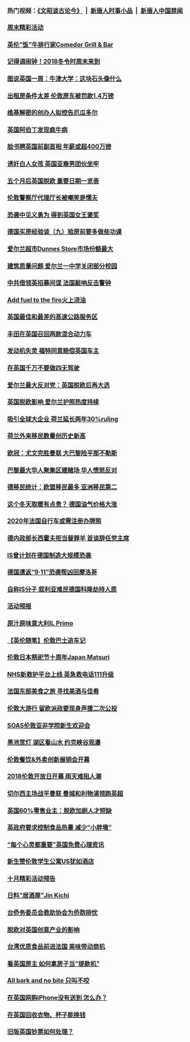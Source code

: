 #### 热门视频：[《文昭谈古论今》](https://github.com/gfw-breaker/wenzhao/blob/master/README.md?t=10280933) &nbsp;|&nbsp; [新唐人时事小品](https://github.com/gfw-breaker/ntdtv-comedy/blob/master/README.md?t=10280933) &nbsp;|&nbsp; [新唐人中国禁闻](https://github.com/gfw-breaker/ntdtv-news/blob/master/README.md?t=10280933)

#### [周末精彩活动](../pages/nsc974/n10813060.md?t=10280933) 

#### [英伦“饭”牛排行家Comedor Grill & Bar](../pages/nsc974/n10813052.md?t=10280933) 

#### [记得调闹钟！2018冬令时周末来到](../pages/nsc974/n10813042.md?t=10280933) 

#### [图说英国一周：牛津大学：这块石头像什么](../pages/nsc974/n10813028.md?t=10280933) 

#### [出租房条件太差 伦敦房东被罚款1.4万镑](../pages/nsc974/n10813024.md?t=10280933) 

#### [维基解密的创办人拟控告厄瓜多尔](../pages/nsc974/n10813022.md?t=10280933) 

#### [英国阿伯丁发现疯牛病](../pages/nsc974/n10813015.md?t=10280933) 

#### [脸书聘英国前副首相 年薪或超400万镑](../pages/nsc974/n10813003.md?t=10280933) 

#### [诱奸白人女孩 英国亚裔男团伙坐牢](../pages/nsc974/n10812999.md?t=10280933) 

#### [五个月后英国脱欧 重要日期一览表](../pages/nsc974/n10812997.md?t=10280933) 

#### [伦敦警察厅代理厅长被嘲笑是懦夫](../pages/nsc974/n10812994.md?t=10280933) 

#### [恐袭中见义勇为 得到英国女王褒奖](../pages/nsc974/n10812990.md?t=10280933) 

#### [德国买房经验谈（九）验房前要多做些功课](../pages/nsc974/n10810647.md?t=10280933) 

#### [爱尔兰超市Dunnes Store市场份额最大](../pages/nsc974/n10810621.md?t=10280933) 

#### [建筑质量问题 爱尔兰一中学关闭部分校园](../pages/nsc974/n10810599.md?t=10280933) 

#### [中共借领英招募间谍 法国敲响反击警钟](../pages/nsc974/n10808700.md?t=10280933) 

#### [Add fuel to the fire火上浇油](../pages/nsc974/n10808877.md?t=10280933) 

#### [英国最佳和最差的高速公路服务区](../pages/nsc974/n10808870.md?t=10280933) 

#### [丰田在英国召回两款混合动力车](../pages/nsc974/n10808859.md?t=10280933) 

#### [发动机失灵 福特同意赔偿英国车主](../pages/nsc974/n10808842.md?t=10280933) 

#### [在英国千万不要做四无驾驶](../pages/nsc974/n10808828.md?t=10280933) 

#### [爱尔兰最大反对党：英国脱欧后再大选](../pages/nsc974/n10808028.md?t=10280933) 

#### [英国脱欧影响 爱尔兰护照热度持续](../pages/nsc974/n10808001.md?t=10280933) 

#### [吸引全球大企业 荷兰延长两年30%ruling](../pages/nsc974/n10807940.md?t=10280933) 

#### [荷兰外来移民数量创历史新高](../pages/nsc974/n10807850.md?t=10280933) 

#### [欧冠：尤文完胜曼联 大巴黎险平那不勒斯](../pages/nsc974/n10806938.md?t=10280933) 

#### [巴黎最大华人聚集区建赌场 华人愤怒反对](../pages/nsc974/n10805445.md?t=10280933) 

#### [德移民统计：欧盟移民最多 亚洲移民第二](../pages/nsc974/n10805377.md?t=10280933) 

#### [这个冬天取暖有点贵？ 德国油气价格大涨](../pages/nsc974/n10805323.md?t=10280933) 

#### [2020年法国自行车或需注册办牌照](../pages/nsc974/n10805517.md?t=10280933) 

#### [德内政部长西霍夫拒当替罪羊 首谈辞任党主席](../pages/nsc974/n10805185.md?t=10280933) 

#### [IS曾计划在德国制造大规模恐袭](../pages/nsc974/n10803787.md?t=10280933) 

#### [德国遣返“9·11”恐袭帮凶回摩洛哥](../pages/nsc974/n10803883.md?t=10280933) 

#### [自称IS分子 叙利亚难民德国科隆劫持人质](../pages/nsc974/n10803842.md?t=10280933) 

#### [活动预报](../pages/nsc974/n10803032.md?t=10280933) 

#### [原汁原味意大利IL Primo](../pages/nsc974/n10802970.md?t=10280933) 

#### [【英伦随笔】伦敦巴士追车记](../pages/nsc974/n10802956.md?t=10280933) 

#### [伦敦日本祭祀节十周年Japan Matsuri](../pages/nsc974/n10802926.md?t=10280933) 

#### [NHS新救护平台上线 英急救电话111升级](../pages/nsc974/n10802902.md?t=10280933) 

#### [法国东部美食之旅 寻找美酒与佳肴](../pages/nsc974/n10801640.md?t=10280933) 

#### [伦敦大游行 留欧派政要现身声援二次公投](../pages/nsc974/n10801279.md?t=10280933) 

#### [SOAS伦敦亚非学院新生欢迎会](../pages/nsc974/n10800385.md?t=10280933) 

#### [黑池赏灯 湖区看山水 约克峡谷观瀑](../pages/nsc974/n10800379.md?t=10280933) 

#### [伦敦餐饮&外卖创新展销会开幕](../pages/nsc974/n10800370.md?t=10280933) 

#### [2018伦敦开放日开幕 雨天难阻人潮](../pages/nsc974/n10800357.md?t=10280933) 

#### [切尔西主场战平曼联 曼城和利物浦领跑英超](../pages/nsc974/n10799387.md?t=10280933) 

#### [英国60%零售业主：脱欧加剧人才短缺](../pages/nsc974/n10798814.md?t=10280933) 

#### [英政府要求控制食品热量 减少“小胖墩”](../pages/nsc974/n10798915.md?t=10280933) 

#### [“每个心灵都重要”英国免费心理资讯](../pages/nsc974/n10798906.md?t=10280933) 

#### [新生赞伦敦学生公寓US犹如酒店](../pages/nsc974/n10798881.md?t=10280933) 

#### [十月精彩活动预告](../pages/nsc974/n10798869.md?t=10280933) 

#### [日料“居酒屋”Jin Kichi](../pages/nsc974/n10798856.md?t=10280933) 

#### [台侨务委员会救助协会为侨胞排忧](../pages/nsc974/n10798830.md?t=10280933) 

#### [脱欧对英国创意产业的影响](../pages/nsc974/n10798806.md?t=10280933) 

#### [台湾优质食品前进法国 美味带动商机](../pages/nsc974/n10796380.md?t=10280933) 

#### [看英国房主 如何拿房子当“提款机”](../pages/nsc974/n10795639.md?t=10280933) 

#### [All bark and no bite 只叫不咬](../pages/nsc974/n10795626.md?t=10280933) 

#### [在英国网购iPhone没有送到 怎么办？](../pages/nsc974/n10795611.md?t=10280933) 

#### [在英国回收衣物、杯子能换钱](../pages/nsc974/n10795600.md?t=10280933) 

#### [旧版英国钞票如何处理？](../pages/nsc974/n10795574.md?t=10280933) 

